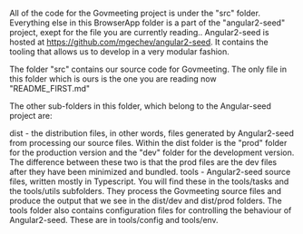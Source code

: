 All of the code for the Govmeeting project is under the "src" folder.
Everything else in this BrowserApp folder is a part of the "angular2-seed" project,
exept for the file you are currently reading..
Angular2-seed is hosted at https://github.com/mgechev/angular2-seed.
It contains the tooling that allows us to develop in a very modular fashion.


The folder "src" contains our source code for Govmeeting.
The only file in this folder which is ours is the one you are reading now "README_FIRST.md"

The other sub-folders in this folder, which belong to the Angular-seed project are:

dist   -   the distribution files, in other words, files generated by Angular2-seed from processing
            our source files. Within the dist folder is the "prod" folder for the production version 
            and the "dev" folder for the development version. The difference between these two is that 
            the prod files are the dev files after they have been minimized and bundled.
tools   -   Angular2-seed source files, written mostly in Typescript. You will find these in the tools/tasks
            and the tools/utils subfolders. They process the Govmeeting source files and produce
            the output that we see in the dist/dev and dist/prod folders.
            The tools folder also contains configuration files for controlling the behaviour of Angular2-seed.
            These are in tools/config and tools/env.